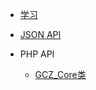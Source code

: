 - [学习](README.md)

- [JSON API](API/JSON/GaddCharts.md)

- PHP API
    - [GCZ_Core类](API/PHP/GCore.md)